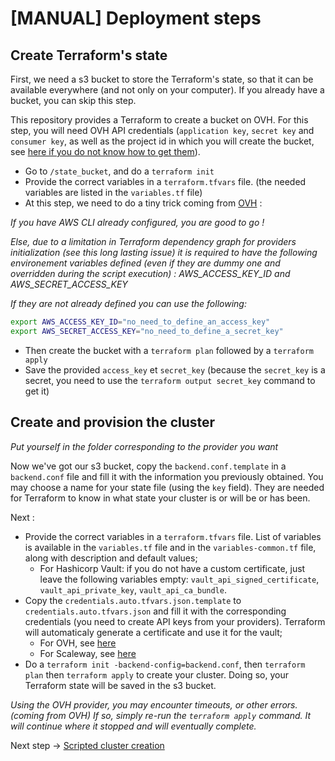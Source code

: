 # [MANUAL] Deployment steps

## Create Terraform's state

First, we need a s3 bucket to store the Terraform's state, so that it can be available everywhere (and not only on your computer). If you already have a bucket, you can skip this step.

This repository provides a Terraform to create a bucket on OVH. For this step, you will need OVH API credentials (`application key`, `secret key` and `consumer key`, as well as the project id in which you will create the bucket, see [here if you do not know how to get them](https://help.ovhcloud.com/csm/en-api-getting-started-ovhcloud-api?id=kb_article_view&sysparm_article=KB0042777#advanced-usage-pair-ovhcloud-apis-with-an-application)).

- Go to `/state_bucket`, and do a `terraform init`
- Provide the correct variables in a `terraform.tfvars` file. (the needed variables are listed in the `variables.tf` file)
- At this step, we need to do a tiny trick coming from [OVH](https://github.com/yomovh/tf-at-ovhcloud/blob/main/s3_bucket_only/README.md) :

_If you have AWS CLI already configured, you are good to go !_

_Else, due to a limitation in Terraform dependency graph for providers initialization (see this long lasting issue) it is required to have the following environement variables defined (even if they are dummy one and overridden during the script execution) : AWS_ACCESS_KEY_ID and AWS_SECRET_ACCESS_KEY_

_If they are not already defined you can use the following:_

```bash
export AWS_ACCESS_KEY_ID="no_need_to_define_an_access_key"
export AWS_SECRET_ACCESS_KEY="no_need_to_define_a_secret_key"
```

- Then create the bucket with a `terraform plan` followed by a `terraform apply`
- Save the provided `access_key` et `secret_key` (because the `secret_key` is a secret, you need to use the `terraform output secret_key` command to get it)

## Create and provision the cluster

_Put yourself in the folder corresponding to the provider you want_

Now we've got our s3 bucket, copy the `backend.conf.template` in a `backend.conf` file and fill it with the information you previously obtained. You may choose a name for your state file (using the `key` field). They are needed for Terraform to know in what state your cluster is or will be or has been.

Next :

- Provide the correct variables in a `terraform.tfvars` file. List of variables is available in the `variables.tf` file and in the `variables-common.tf` file, along with description and default values;
  - For Hashicorp Vault: if you do not have a custom certificate, just leave the following variables empty: `vault_api_signed_certificate`, `vault_api_private_key`, `vault_api_ca_bundle`.
- Copy the `credentials.auto.tfvars.json.template` to `credentials.auto.tfvars.json` and fill it with the corresponding credentials (you need to create API keys from your providers). Terraform will automaticaly generate a certificate and use it for the vault;
  - For OVH, see [here](https://help.ovhcloud.com/csm/en-api-getting-started-ovhcloud-api?id=kb_article_view&sysparm_article=KB0042777#advanced-usage-pair-ovhcloud-apis-with-an-application)
  - For Scaleway, see [here](https://www.scaleway.com/en/docs/identity-and-access-management/iam/how-to/create-api-keys/)
- Do a `terraform init -backend-config=backend.conf`, then `terraform plan` then `terraform apply` to create your cluster. Doing so, your Terraform state will be saved in the s3 bucket.

_Using the OVH provider, you may encounter timeouts, or other errors. (coming from OVH) If so, simply re-run the `terraform apply` command. It will continue where it stopped and will eventually complete._

Next step → [Scripted cluster creation](./cluster-auto.md)